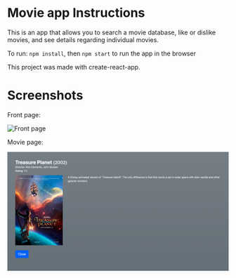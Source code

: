 # Movie app Instructions

This is an app that allows you to search a movie database, like or dislike movies, and see details regarding individual movies.

To run: 
`npm install`, then
`npm start` to run the app in the browser

This project was made with create-react-app.

# Screenshots

Front page:

![Front page](/public/movie-search.png?raw=true "Front Page Detail")

Movie page:

![Single movie detail](/public/movie-detail-page.png?raw=true "Single Movie Detail")


